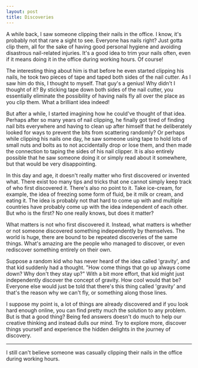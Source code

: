 ```yaml
---
layout: post
title: Discoveries
---
```


A while back, I saw someone clipping their nails in the office. I know, it's probably not that rare a sight to see. Everyone has nails right? Just gotta clip them, all for the sake of having good personal hygiene and avoiding disastrous nail-related injuries. It's a good idea to trim your nails often, even if it means doing it in the office during working hours. Of course!

The interesting thing about him is that before he even started clipping his nails, he took two pieces of tape and taped both sides of the nail cutter. As I saw him do this, I thought to myself. That guy's a genius! Why didn't I thought of it? By sticking tape down both sides of the nail cutter, you essentially eliminate the possibility of having nails fly all over the place as you clip them. What a brilliant idea indeed! 

But after a while, I started imagining how he could've thought of that idea. Perhaps after so many years of nail clipping, he finally got tired of finding nail bits everywhere and having to clean up after himself that he deliberately looked for ways to prevent the bits from scattering randomly? Or perhaps while clipping his nails one day, he saw someone using tape to hold lots of small nuts and bolts as to not accidentally drop or lose them, and then made the connection to taping the sides of his nail clipper. It is also entirely possible that he saw someone doing it or simply read about it somewhere, but that would be very disappointing. 

In this day and age, it doesn't really matter who first discovered or invented what. There exist too many tips and tricks that one cannot simply keep track of who first discovered it. There's also no point to it. Take ice-cream, for example, the idea of freezing some form of fluid, be it milk or cream, and eating it. The idea is probably not that hard to come up with and multiple countries have probably come up with the idea independent of each other. But who is the first? No one really knows, but does it matter? 

What matters is not who first discovered it. Instead, what matters is whether or not someone discovered something independently by themselves. The world is huge, there are bound to be repeated discoveries of the same things. What's amazing are the people who managed to discover, or even rediscover something entirely on their own. 

Suppose a random kid who has never heard of the idea called 'gravity', and that kid suddenly had a thought. "How come things that go up always come down? Why don't they stay up?" With a bit more effort, that kid might just independently discover the concept of gravity. How cool would that be? Everyone else would just be told that there's this thing called 'gravity' and that's the reason why we can't fly, or something along those lines. 

I suppose my point is, a lot of things are already discovered and if you look hard enough online, you can find pretty much the solution to any problem. But is that a good thing? Being fed answers doesn't do much to help our creative thinking and instead dulls our mind. Try to explore more, discover things yourself and experience the hidden delights in the journey of discovery. 

---
I still can't believe someone was casually clipping their nails in the office during working hours. 
